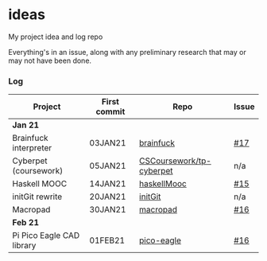 # ideas

My project idea and log repo

Everything's in an issue, along with any preliminary research that may or may not have been done.

### Log

| Project | First commit | Repo | Issue |
|-|-|-|-|
| **Jan 21** | | | |
| Brainfuck interpreter | 03JAN21 | [brainfuck](https://github.com/codemicro/brainfuck) | [#17](https://github.com/codemicro/ideas/issues/17) |
| Cyberpet (coursework) | 05JAN21 | [CSCoursework/tp-cyberpet](https://github.com/CSCoursework/tp-cyberpet) | n/a |
| Haskell MOOC | 14JAN21 | [haskellMooc](https://github.com/codemicro/haskellMooc) | [#15](https://github.com/codemicro/ideas/issues/15) |
| initGit rewrite | 20JAN21 | [initGit](https://github.com/codemicro/initGit) | n/a |
| Macropad | 30JAN21 | [macropad](https://github.com/codemicro/macropad) | [#16](https://github.com/codemicro/ideas/issues/16) |
| **Feb 21** | | | |
| Pi Pico Eagle CAD library | 01FEB21 | [pico-eagle](https://github.com/codemicro/pico-eagle) | [#16](https://github.com/codemicro/ideas/issues/16) |
